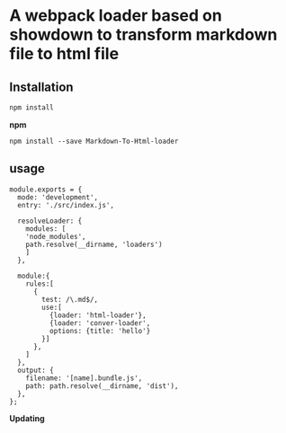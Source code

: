 # A webpack loader based on showdown to transform markdown file to html file

## Installation

```bash
npm install
```
**npm**
```
npm install --save Markdown-To-Html-loader
```

## usage
```
module.exports = {
  mode: 'development',
  entry: './src/index.js',

  resolveLoader: {
    modules: [
    'node_modules',
    path.resolve(__dirname, 'loaders')
    ]
  },

  module:{
    rules:[
      {
        test: /\.md$/,
        use:[
          {loader: 'html-loader'}, 
          {loader: 'conver-loader',
          options: {title: 'hello'}
        }]
      },
    ]
  },
  output: {
    filename: '[name].bundle.js',
    path: path.resolve(__dirname, 'dist'),
  },
};
```

**Updating**
